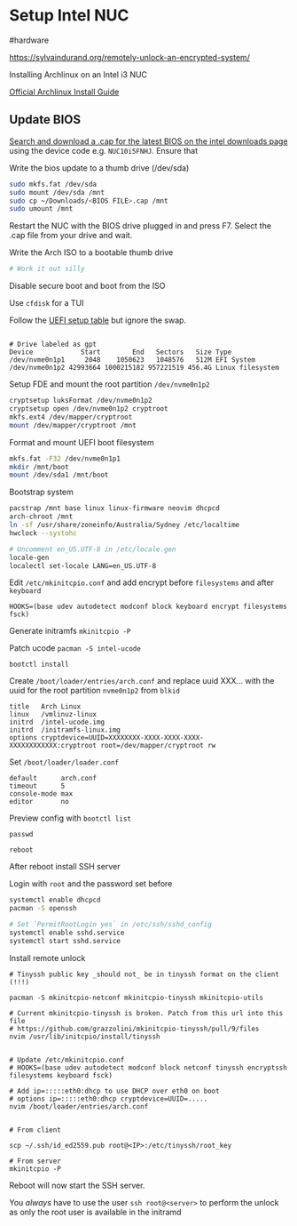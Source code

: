 # Setup Intel NUC
#hardware

https://sylvaindurand.org/remotely-unlock-an-encrypted-system/

Installing Archlinux on an Intel i3 NUC

[Official Archlinux Install Guide](https://wiki.archlinux.org/title/Installation_guide)

## Update BIOS

[Search and download a .cap for the latest BIOS on the intel downloads page](https://www.intel.com/content/www/us/en/download-center/home.html) using the device code e.g. `NUC10i5FNHJ`. Ensure that 

Write the bios update to a thumb drive (/dev/sda)

```sh
sudo mkfs.fat /dev/sda
sudo mount /dev/sda /mnt
sudo cp ~/Downloads/<BIOS FILE>.cap /mnt
sudo umount /mnt
```

Restart the NUC with the BIOS drive plugged in and press F7. Select the .cap file from your drive and wait.

Write the Arch ISO to a bootable thumb drive
```sh
# Work it out silly
```
Disable secure boot and boot from the ISO

Use `cfdisk` for a TUI 

Follow the [UEFI setup table](https://wiki.archlinux.org/title/Partitioning#UEFI/GPT_layout_example) but ignore the swap.

```

# Drive labeled as gpt
Device            Start        End   Sectors   Size Type
/dev/nvme0n1p1     2048    1050623   1048576   512M EFI System
/dev/nvme0n1p2 42993664 1000215182 957221519 456.4G Linux filesystem
```


Setup FDE and mount the root partition `/dev/nvme0n1p2`

```sh
cryptsetup luksFormat /dev/nvme0n1p2
cryptsetup open /dev/nvme0n1p2 cryptroot
mkfs.ext4 /dev/mapper/cryptroot
mount /dev/mapper/cryptroot /mnt
```

Format and mount UEFI boot filesystem
```sh
mkfs.fat -F32 /dev/nvme0n1p1
mkdir /mnt/boot
mount /dev/sda1 /mnt/boot
```

Bootstrap system
```sh
pacstrap /mnt base linux linux-firmware neovim dhcpcd
arch-chroot /mnt
ln -sf /usr/share/zoneinfo/Australia/Sydney /etc/localtime
hwclock --systohc

# Uncomment en_US.UTF-8 in /etc/locale.gen
locale-gen
localectl set-locale LANG=en_US.UTF-8
```
Edit `/etc/mkinitcpio.conf` and add encrypt before `filesystems` and after `keyboard`

`HOOKS=(base udev autodetect modconf block keyboard encrypt filesystems fsck)`

Generate initramfs
`mkinitcpio -P`

Patch ucode
`pacman -S intel-ucode`

`bootctl install`

Create `/boot/loader/entries/arch.conf` and replace uuid XXX... with the uuid for the root partition `nvme0n1p2` from `blkid`
```
title   Arch Linux
linux   /vmlinuz-linux
initrd  /intel-ucode.img
initrd  /initramfs-linux.img
options cryptdevice=UUID=XXXXXXXX-XXXX-XXXX-XXXX-XXXXXXXXXXXX:cryptroot root=/dev/mapper/cryptroot rw
```

Set `/boot/loader/loader.conf`
```
default      arch.conf
timeout      5
console-mode max
editor       no
```

Preview config with `bootctl list`

`passwd`

`reboot`

After reboot install SSH server


Login with
`root` and the password set before

```sh
systemctl enable dhcpcd
pacman -S openssh

# Set `PermitRootLogin yes` in /etc/ssh/sshd_config
systemctl enable sshd.service
systemctl start sshd.service
```

Install remote unlock

```
# Tinyssh public key _should not_ be in tinyssh format on the client (!!!)

pacman -S mkinitcpio-netconf mkinitcpio-tinyssh mkinitcpio-utils

# Current mkinitcpio-tinyssh is broken. Patch from this url into this file 
# https://github.com/grazzolini/mkinitcpio-tinyssh/pull/9/files
nvim /usr/lib/initcpio/install/tinyssh


# Update /etc/mkinitcpio.conf
# HOOKS=(base udev autodetect modconf block netconf tinyssh encryptssh filesystems keyboard fsck)

# Add ip=:::::eth0:dhcp to use DHCP over eth0 on boot
# options ip=:::::eth0:dhcp cryptdevice=UUID=.....
nvim /boot/loader/entries/arch.conf


# From client

scp ~/.ssh/id_ed2559.pub root@<IP>:/etc/tinyssh/root_key

# From server
mkinitcpio -P
```

Reboot will now start the SSH server.

You _always_ have to use the user `ssh root@<server>` to perform the unlock as
only the root user is available in the initramd
